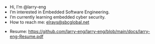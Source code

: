 - Hi, I’m @larry-eng
- I’m interested in Embedded Software Engineering.
- I’m currently learning embedded cyber security.
- How to reach me: elrays@sbcglobal.net

* Resume: 
https://github.com/larry-eng/larry-eng/blob/main/docs/larry-eng-Resume.pdf

<!---
larry-eng/larry-eng is a ✨ special ✨ repository because its `README.md` (this file) appears on your GitHub profile.
You can click the Preview link to take a look at your changes.
--->
